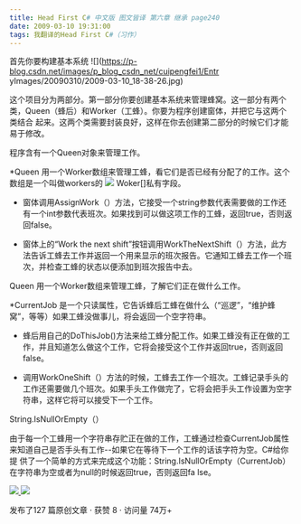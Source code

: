 ```yaml
---
title: Head First C# 中文版 图文皆译 第六章 继承 page240
date: 2009-03-10 19:31:00
tags: 我翻译的Head First C#（习作）
---
```

首先你要构建基本系统 ![](https://p-blog.csdn.net/images/p_blog_csdn_net/cuipengfei1/Entr
yImages/20090310/2009-03-10_18-38-26.jpg)

这个项目分为两部分。第一部分你要创建基本系统来管理蜂窝。这一部分有两个类，Queen（蜂后）和Worker（工蜂）。你要为程序创建窗体，并把它与这两个类结合
起来。这两个类需要封装良好，这样在你去创建第二部分的时候它们才能易于修改。

程序含有一个Queen对象来管理工作。

*Queen  用一个Worker数组来管理工蜂，看它们是否已经有分配了的工作。这个数组是一个叫做workers的 ![](https://p-blog.csdn.net/images/p_blog_csdn_net/cuipengfei1/EntryImages/20090310/2009-03-10_19-21-14.jpg) Woker[]私有字段。 

*  窗体调用AssignWork（）方法，它接受一个string参数代表需要做的工作还有一个int参数代表班次。如果找到可以做这项工作的工蜂，返回true，否则返回false。 

*  窗体上的“Work the next shift”按钮调用WorkTheNextShift（）方法，此方法告诉工蜂去工作并返回一个用来显示的班次报告。它通知工蜂去工作一个班次，并检查工蜂的状态以便添加到班次报告中去。 

Queen  用一个Worker数组来管理工蜂，了解它们正在做什么工作。

*CurrentJob  是一个只读属性，它告诉蜂后工蜂在做什么（“巡逻”，“维护蜂窝”，等等）如果工蜂没做事儿，将会返回一个空字符串。 

*  蜂后用自己的DoThisJob()方法来给工蜂分配工作。如果工蜂没有正在做的工作，并且知道怎么做这个工作，它将会接受这个工作并返回true，否则返回false。 

*  调用WorkOneShift（）方法的时候，工蜂去工作一个班次。工蜂记录手头的工作还需要做几个班次。如果手头工作做完了，它将会把手头工作设置为空字符串，这样它将可以接受下一个工作。 

String.IsNullOrEmpty（）

由于每一个工蜂用一个字符串存贮正在做的工作，工蜂通过检查CurrentJob属性来知道自己是否手头有工作--如果它在等待下一个工作的话该字符为空。C#给你提
供了一个简单的方式来完成这个功能：String.IsNullOrEmpty（CurrentJob）在字符串为空或者为null的时候返回true，否则返回fa
lse。



[ ![](https://profile.csdnimg.cn/5/2/5/3_cuipengfei1)
![](https://g.csdnimg.cn/static/user-reg-year/1x/11.png)
](https://blog.csdn.net/cuipengfei1)



发布了127 篇原创文章  ·  获赞 8  ·  访问量 74万+

